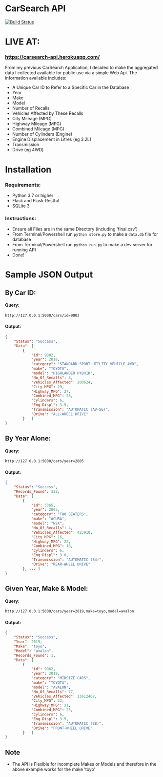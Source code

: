 # CarSearch API

[![Build Status](https://travis-ci.org/joemccann/dillinger.svg?branch=master)](https://github.com/sahnik1/CarSearch-API)

# LIVE AT:
### https://carsearch-api.herokuapp.com/

From my previous CarSearch Application, I decided to make the aggregated data I collected available for public use via a simple Web Api. The information available includes:

  - A Unique Car ID to Refer to a Specific Car in the Database
  - Year
  - Make
  - Model
  - Number of Recalls
  - Vehicles Affected by These Recalls
  - City Mileage (MPG)
  - Highway Mileage (MPG)
  - Combined Mileage (MPG)
  - Number of Cylinders (Engine)
  - Engine Displacement in Litres (eg 3.2L)
  - Transmission
  - Drive (eg 4WD)

# Installation
### Requirements:
* Python 3.7 or higher
* Flask and Flask-Restful
* SQLite 3

### Instructions:
* Ensure all Files are in the same Directory (including 'final.csv')
* From Terminal/Powershell run ```python store.py``` to make a ```data.db``` file for database
* From Terminal/Powershell run ```python run.py``` to make a dev server for running API
* Done!

# Sample JSON Output


## By Car ID:

#### Query: 
```html
http://127.0.0.1:5000/cars/id=9002
```
#### Output:
```json
{
    "Status": "Success",
    "Data": [
        {
            "id": 9002,
            "year": 2018,
            "category": "STANDARD SPORT UTILITY VEHICLE 4WD",
            "make": "TOYOTA",
            "model": "HIGHLANDER HYBRID",
            "No_Of_Recalls": 8,
            "Vehicles_Affected": 200624,
            "City_MPG": 29,
            "Highway_MPG": 27,
            "Combined_MPG": 28,
            "Cylinders": 6,
            "Eng_Displ": 3.5,
            "Transmission": "AUTOMATIC (AV-S6)",
            "Drive": "ALL-WHEEL DRIVE"
        }   ]
}
```

## By Year Alone:

#### Query: 
```html
http://127.0.0.1:5000/cars/year=2005
```
#### Output:
```json
{
    "Status": "Success",
    "Records_Found": 332,
    "Data": [
        {
            "id": 3365,
            "year": 2005,
            "category": "TWO SEATERS",
            "make": "ACURA",
            "model": "NSX",
            "No_Of_Recalls": 4,
            "Vehicles_Affected": 423910,
            "City_MPG": 16,
            "Highway_MPG": 22,
            "Combined_MPG": 18,
            "Cylinders": 6,
            "Eng_Displ": 3.0,
            "Transmission": "AUTOMATIC (S4)",
            "Drive": "REAR-WHEEL DRIVE"
        }, ... ]
}
```


## Given Year, Make & Model:

#### Query: 
```html
http://127.0.0.1:5000/cars/year=2019,make=toyo,model=avalon
```
#### Output:
```json
{
    "Status": "Success",
    "Year": 2019,
    "Make": "toyo",
    "Model": "avalon",
    "Records_Found": 1,
    "Data": [
        {
            "id": 9062,
            "year": 2019,
            "category": "MIDSIZE CARS",
            "make": "TOYOTA",
            "model": "AVALON",
            "No_Of_Recalls": 77,
            "Vehicles_Affected": 13612407,
            "City_MPG": 22,
            "Highway_MPG": 31,
            "Combined_MPG": 25,
            "Cylinders": 6,
            "Eng_Displ": 3.5,
            "Transmission": "AUTOMATIC (S8)",
            "Drive": "FRONT-WHEEL DRIVE"
        }   ]
}
```
## Note
* The API is Flexible for Incomplete Makes or Models and therefore in the above example works for the make 'toyo'